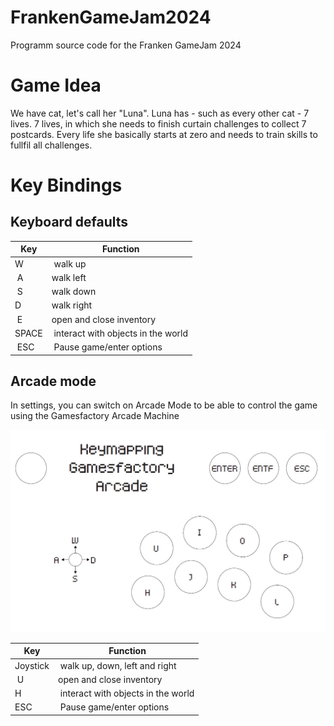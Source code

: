 # FrankenGameJam2024
Programm source code for the Franken GameJam 2024

# Game Idea

We have cat, let's call her "Luna". Luna has - such as every other cat - 7 lives. 7 lives, in which she needs to finish curtain challenges to collect 7 postcards. Every life she basically starts at zero and needs to train skills to fullfil all challenges.

# Key Bindings

## Keyboard defaults

| Key | Function |
|-|-|
| W | walk up |
| A | walk left |
| S | walk down |
| D | walk right |
| E | open and close inventory |
| SPACE | interact with objects in the world |
| ESC | Pause game/enter options |

## Arcade mode

In settings, you can switch on Arcade Mode to be able to control the game using the Gamesfactory Arcade Machine

![Arcade key bindings](docs/assets/imgs/arcade_bindings.jpeg)

| Key | Function |
|-|-|
| Joystick | walk up, down, left and right |
| U | open and close inventory |
| H | interact with objects in the world |
| ESC | Pause game/enter options |
